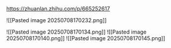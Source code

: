 https://zhuanlan.zhihu.com/p/665252617


![[Pasted image 20250708170232.png]]

![[Pasted image 20250708170134.png]]
![[Pasted image 20250708170140.png]]
![[Pasted image 20250708170145.png]]
